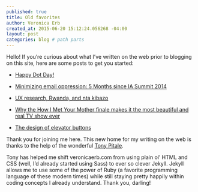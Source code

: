 ```yaml
---
published: true
title: Old favorites
author: Veronica Erb
created_at: 2015-06-20 15:12:24.056268 -04:00
layout: post
categories: blog # path parts
---
```


Hello! If you’re curious about what I’ve written on the web prior to blogging on this site, here are some posts to get you started:

* [Happy Dot Day!](https://verbistheword.wordpress.com/2014/09/15/happy-dot-day/)

* [Minimizing email oppression: 5 Months since IA Summit 2014](https://verbistheword.wordpress.com/2014/08/25/minimizing-email-oppression-5-months-since-ia-summit-2014/)

* [UX research, Rwanda, and nta kibazo](https://verbistheword.wordpress.com/2014/07/04/ux-research-rwanda-and-nta-kibazo/)

* [Why the How I Met Your Mother finale makes it the most beautiful and real TV show ever](https://verbistheword.wordpress.com/2014/04/04/why-the-how-i-met-your-mother-finale-makes-it-the-most-beautiful-and-real-tv-show-ever/)

* [The design of elevator buttons](https://verbistheword.wordpress.com/2010/10/17/the-design-of-elevator-buttons/)

Thank you for joining me here. This new home for my writing on the web is thanks to the help of the wonderful [Tony Pitale](http://tpitale.com/).

Tony has helped me shift veronicaerb.com from using plain ol’ HTML and CSS (well, I’d already started using Sass) to ever so clever Jekyll. Jekyll allows me to use some of the power of Ruby (a favorite programming language of these modern times) while still staying pretty happily within coding concepts I already understand. Thank you, darling!